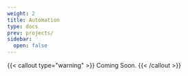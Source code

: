 ```yaml
---
weight: 2
title: Automation
type: docs
prev: projects/
sidebar:
  open: false
---
```


{{< callout type="warning" >}}
  Coming Soon.
{{< /callout >}}
